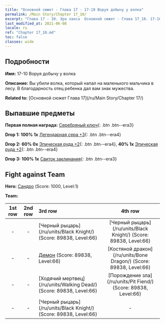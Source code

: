```yaml
---
title: "Основной сюжет - Глава 17 - 17-10 Воруя добычу у волка"
permalink: /Main Story/Chapter 17_10/
excerpt: "Глава 17 - 10. Эра хаоса  Основной сюжет - Глава 17_10. 17-10 Воруя добычу у волка"
last_modified_at: 2021-06-08
locale: ru
ref: "Chapter 17_10.md"
toc: false
classes: wide
---
```


## Подробности

 **Имя:** 17-10 Воруя добычу у волка

 **Описание:** Вы убили волка, который напал на маленького мальчика в лесу. В благодарность отец ребенка дал вам знак мужества.

 **Related to:** [Основной сюжет Глава 17](/ru/Main Story/Chapter 17/)

## Выпавшие предметы

 **Первая полная награда:** [Серебряный ключ](/ItemsRU/con_693/){: .btn .btn--era3}

 **Drop 1:** **100% 1x** [Легендарная сера +3](/ItemsRU/mat_57/){: .btn .btn--era4}

 **Drop 2:** **60% 0x** [Эпическая руда +2](/ItemsRU/mat_47/){: .btn .btn--era4}, **40% 1x** [Эпическая руда +2](/ItemsRU/mat_47/){: .btn .btn--era4}

 **Drop 3:** **100% 1x** [Свиток заклинания](/ItemsRU/con_694/){: .btn .btn--era3}


## Fight against Team
 **Hero:** [Сандро](/ru/heroes/Sandro/) (Score: 1000, Level:1)

 **Team:**


  | 1st row | 2nd row | 3rd row | 4th row |
  |:----:|:----:|:----|:----:|
  | - | - | [Черный рыцарь](/ru/units/Black Knight/) (Score: 89838, Level:66)  | [Черный рыцарь](/ru/units/Black Knight/) (Score: 89838, Level:66)  |
  | - | - | [Демон](/ru/units/Demon/) (Score: 89838, Level:66)  | [Костяной дракон](/ru/units/Bone Dragon/) (Score: 89838, Level:66)  |
  | - | - | [Ходячий мертвец](/ru/units/Walking Dead/) (Score: 89838, Level:66)  | [Порождение зла](/ru/units/Pit Fiend/) (Score: 89838, Level:66)  |
  | - | - | [Черный рыцарь](/ru/units/Black Knight/) (Score: 89838, Level:66)  | - |


